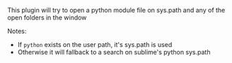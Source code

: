 This plugin will try to open a python module file on sys.path and any of the open folders in the window

Notes:
- If `python` exists on the user path, it's sys.path is used
- Otherwise it will fallback to a search on sublime's python sys.path
